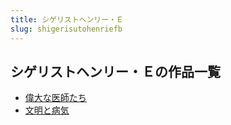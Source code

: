 ```yaml
---
title: シゲリストヘンリー・Ｅ
slug: shigerisutohenriefb
---
```


## シゲリストヘンリー・Ｅの作品一覧

- [偉大な医師たち](weidanayishitac-37c)
- [文明と病気](wenmingtobingqi-f49)
